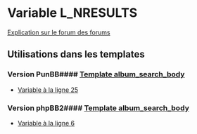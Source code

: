 # Variable L_NRESULTS
[Explication sur le forum des forums](http://forum.forumactif.com/t294113-listing-des-variables#L_NRESULTS)
## Utilisations dans les templates
### Version PunBB#### [Template album_search_body](punbb/album_search_body.md)
* [Variable à la ligne 25](../punbb/album_search_body.tpl#L25)
### Version phpBB2#### [Template album_search_body](subsilver/album_search_body.md)
* [Variable à la ligne 6](../subsilver/album_search_body.tpl#L6)